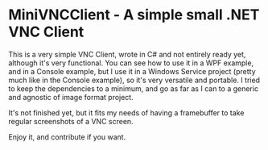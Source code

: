 # MiniVNCClient - A simple small .NET VNC Client

This is a very simple VNC Client, wrote in C# and not entirely ready yet, although it's very functional. You can see how to use it in a WPF example, and in a Console example, but I use it in a Windows Service project (pretty much like in the Console example), so it's very versatile and portable. I tried to keep the dependencies to a minimum, and go as far as I can to a generic and agnostic of image format project.

It's not finished yet, but it fits my needs of having a framebuffer to take regular screenshots of a VNC screen.

Enjoy it, and contribute if you want.
